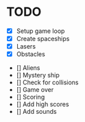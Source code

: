 # TODO

- [x] Setup game loop
- [x] Create spaceships
- [x] Lasers
- [x] Obstacles
- [] Aliens
- [] Mystery ship
- [] Check for collisions
- [] Game over
- [] Scoring
- [] Add high scores
- [] Add sounds